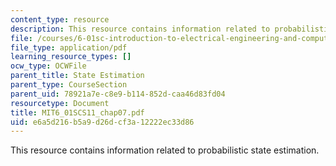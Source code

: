 ```yaml
---
content_type: resource
description: This resource contains information related to probabilistic state estimation.
file: /courses/6-01sc-introduction-to-electrical-engineering-and-computer-science-i-spring-2011/e6a5d216b5a9d26dcf3a12222ec33d86_MIT6_01SCS11_chap07.pdf
file_type: application/pdf
learning_resource_types: []
ocw_type: OCWFile
parent_title: State Estimation
parent_type: CourseSection
parent_uid: 78921a7e-c8e9-b114-852d-caa46d83fd04
resourcetype: Document
title: MIT6_01SCS11_chap07.pdf
uid: e6a5d216-b5a9-d26d-cf3a-12222ec33d86
---
```

This resource contains information related to probabilistic state estimation.

